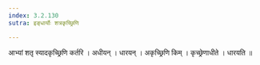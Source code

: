 ```yaml
---
index: 3.2.130
sutra: इङ्धार्योः शत्रकृच्छ्रिणि

---
```

 आभ्यां शतृ स्यादकृच्छ्रिणि कर्तरि । अधीयन् । धारयन् । अकृच्छ्रिणि किम् । कृच्छ्रेणाधीते । धारयति ॥